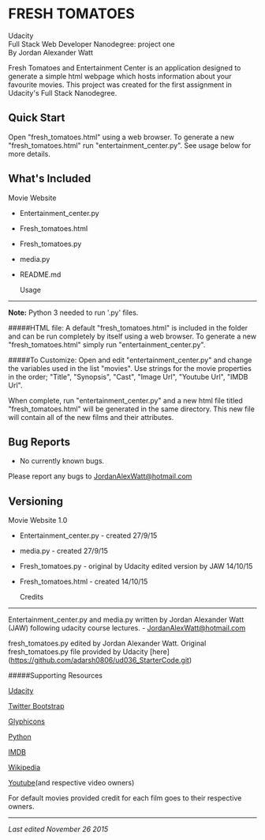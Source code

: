   FRESH TOMATOES
==================

Udacity  
Full Stack Web Developer Nanodegree: project one  
By Jordan Alexander Watt

Fresh Tomatoes and Entertainment Center is an application designed to generate
a simple html webpage which hosts information about your favourite movies. This
project was created for the first assignment in Udacity's Full Stack Nanodegree.


  Quick Start
---------------

Open "fresh_tomatoes.html" using a web browser. To generate a new 
"fresh_tomatoes.html" run "entertainment_center.py". 
See usage below for more details.


  What's Included
-------------------

Movie Website
* Entertainment_center.py
* Fresh_tomatoes.html
* Fresh_tomatoes.py
* media.py
* README.md

  
  Usage
---------

**Note:**
Python 3 needed to run '.py' files.

#####HTML file:
A default "fresh_tomatoes.html" is included in the folder and can be run
completely by itself using a web browser. To generate a new
"fresh_tomatoes.html" simply run "entertainment_center.py". 

#####To Customize:
Open and edit "entertainment_center.py" and change the variables used in
the list "movies". Use strings for the movie properties in the order;
"Title", "Synopsis", "Cast", "Image Url", "Youtube Url", "IMDB Url".
	
When complete, run "entertainment_center.py" and a new html file titled
"fresh_tomatoes.html" will be generated in the same directory. This new
file will contain all of the new films and their attributes.


  Bug Reports
---------------

* No currently known bugs.

Please report any bugs to JordanAlexWatt@hotmail.com


  Versioning
--------------

Movie Website 1.0
* Entertainment_center.py - created 27/9/15
* media.py - created 27/9/15
* Fresh_tomatoes.py - original by Udacity
			edited version by JAW 14/10/15
* Fresh_tomatoes.html - created 14/10/15

  
  Credits
-----------

Entertainment_center.py and media.py written by Jordan Alexander Watt (JAW)
following udacity course lectures. - JordanAlexWatt@hotmail.com

fresh_tomatoes.py edited by Jordan Alexander Watt.
Original fresh_tomatoes.py file provided by Udacity [here]
(https://github.com/adarsh0806/ud036_StarterCode.git)

  
#####Supporting Resources

[Udacity](http://www.udacity.com)

[Twitter Bootstrap](http://getbootstrap.com/)

[Glyphicons](http://glyphicons.com/)

[Python](https://www.python.org/)

[IMDB](http://www.imdb.com/)

[Wikipedia](https://en.wikipedia.org/)

[Youtube](https://www.youtube.com/)(and respective video owners)


For default movies provided credit for each film goes to their respective 
owners.

  
***

*Last edited November 26 2015*